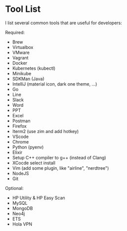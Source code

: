 # Tool List

I list several common tools that are useful for developers:

Required:
- Brew
- Virtualbox
- VMware
- Vagrant
- Docker
- Kubernetes (kubectl)
- Minikube
- SDKMan (Java)
- IntelliJ (material icon, dark one theme, ...)
- Go
- Line
- Slack
- Word
- PPT
- Excel
- Postman
- Firefox
- Iterm2 (use zim and add hotkey)
- VScode
- Chrome
- Python (pyenv)
- Elixir
- Setup C++ compiler to g++ (instead of Clang)
- XCocde select install
- Vim (add some plugin, like "airline", "nerdtree")
- NodeJS
- Git


Optional:
- HP Utility & HP Easy Scan
- MySQL
- MongoDB
- Neo4j
- ETS
- Hola VPN



